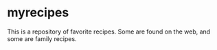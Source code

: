 # myrecipes
This is a repository of favorite recipes. Some are found on the web, and some are family recipes.
